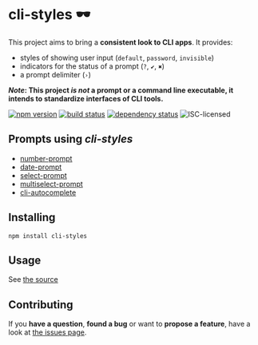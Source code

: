 # cli-styles 🕶

This project aims to bring a **consistent look to CLI apps**. It provides:

- styles of showing user input (`default`, `password`, `invisible`)
- indicators for the status of a prompt (`?`, `✔`, `✖`)
- a prompt delimiter (`›`)

***Note*: This project *is not* a prompt or a command line executable, it intends to standardize interfaces of CLI tools.**

[![npm version](https://img.shields.io/npm/v/cli-styles.svg)](https://www.npmjs.com/package/cli-styles)
[![build status](https://img.shields.io/travis/derhuerst/cli-styles.svg)](https://travis-ci.org/derhuerst/cli-styles)
[![dependency status](https://img.shields.io/david/derhuerst/cli-styles.svg)](https://david-dm.org/derhuerst/cli-styles#info=dependencies)
![ISC-licensed](https://img.shields.io/github/license/derhuerst/cli-styles.svg)


## Prompts using *cli-styles*

- [number-prompt](https://github.com/derhuerst/number-prompt)
- [date-prompt](https://github.com/derhuerst/date-prompt)
- [select-prompt](https://github.com/derhuerst/select-prompt)
- [multiselect-prompt](https://github.com/derhuerst/multiselect-prompt)
- [cli-autocomplete](https://github.com/derhuerst/cli-autocomplete)


## Installing

```
npm install cli-styles
```


## Usage

See [the source](index.js)


## Contributing

If you **have a question**, **found a bug** or want to **propose a feature**, have a look at [the issues page](https://github.com/derhuerst/cli-styles/issues).
